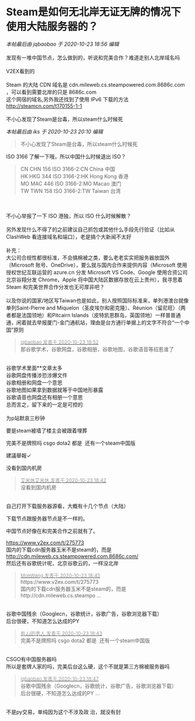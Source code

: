 # Steam是如何无北岸无证无牌的情况下使用大陆服务器的？


<i class="pstatus"> 本帖最后由 jqbaobao 于 2020-10-23 18:56 编辑 </i><br />
<br />
发现有一堆中国节点，怎么做到的，听说和完美合作？难道走别人北岸域名吗<br />
<img id="aimg_JWzWO" onclick="zoom(this, this.src, 0, 0, 0)" class="zoom" src="https://img12.360buyimg.com/ddimg/jfs/t1/142629/38/11887/48478/5f92b3dbE95775077/6a6958db44942b35.png" onmouseover="img_onmouseoverfunc(this)" onload="thumbImg(this)" border="0" alt="" /><br />
<br />
V2EX看到的<br />
<img id="aimg_r7y8C" onclick="zoom(this, this.src, 0, 0, 0)" class="zoom" src="https://img14.360buyimg.com/ddimg/jfs/t1/149681/39/11808/48195/5f92b482E1cd676c4/d55b6231edee5522.png" onmouseover="img_onmouseoverfunc(this)" onload="thumbImg(this)" border="0" alt="" /><br />
<br />
Steam 的大陆 CDN 域名是 cdn.mileweb.cs.steampowered.com.8686c.com ，可以看到需要北岸的只是 8686c.com <br />
这个网宿的域名,另外我还找到了使用 IPv6 下载的方法<br />
http://steamcn.com/t170155-1-1<br />
<br />
不小心发现了Steam是台毒，所以steam什么时候死<br />
<img id="aimg_ILvWV" onclick="zoom(this, this.src, 0, 0, 0)" class="zoom" src="https://img10.360buyimg.com/ddimg/jfs/t1/121182/14/16174/45592/5f92b6cfE4c3eed81/5af0f232a2c23709.png" onmouseover="img_onmouseoverfunc(this)" onload="thumbImg(this)" border="0" alt="" />

<i class="pstatus"> 本帖最后由 iks 于 2020-10-23 20:10 编辑 </i><br />
<div class="quote"><blockquote>不小心发现了Steam是台毒，所以steam什么时候死</blockquote></div>ISO 3166 了解一下哦，所以中国什么时候退出 ISO？<br /><div class="quote"><blockquote>CN CHN 156 ISO 3166-2:CN China 中国<br />
HK HKG 344 ISO 3166-2:HK Hong Kong 香港<br />
MO MAC 446 ISO 3166-2:MO Macao 澳门<br />
TW TWN 158 ISO 3166-2:TW Taiwan 台湾</blockquote></div><br />
<br />
不小心举报了一下 ISO 港独，所以 ISO 什么时候解散？<br />
<br />
另外发现什么不得了的之前建议自己抓包或其他什么手段先行验证（比如从 ClashWeb 看连接域名和端口），老是搞个大新闻不太好<br />
<br />
补充：<br />
大公司合规性都很标准，不会搞棉被之类，要么老老实实把服务器放国外（Microsoft 账号、OneDrive），要么就与国内合作来提供内容（Microsoft 使用授权世纪互联运营的 azure.cn 分发 Microsoft VS Code、Google 使用合资公司北京谷翔分发 Chrome，Apple 将中国大陆区数据存放在云上贵州），我寻思着 Steam 和完美世界合作分发也无可厚非吧？<br />
<br />
以及你说的国家/地区写Taiwan也是如此，别人按照国际标准来，单列港澳台就像单列Saint-Pierre and Miquelon（圣皮埃尔和密克隆）、Réunion（留尼旺）（两者都是法国领地）和Pitcairn Islands（皮特凯恩群岛，英国领地）一样普普通通，闲着就去举报厦门-金门通航站，理由是台方通行单据上的文字不符合“一个中国”原则<img id="aimg_F2u1h" onclick="zoom(this, this.src, 0, 0, 0)" class="zoom" src="https://cdn.jsdelivr.net/gh/hishis/forum-master/public/images/patch.gif" onmouseover="img_onmouseoverfunc(this)" onload="thumbImg(this)" border="0" alt="" />

<div class="quote"><blockquote><font size="2"><a href="https://www.hostloc.com/forum.php?mod=redirect&amp;goto=findpost&amp;pid=9342565&amp;ptid=757711" target="_blank"><font color="#999999">jqbaobao 发表于 2020-10-23 18:52</font></a></font><br />
那谷歌学术，谷歌网盘，谷歌相册，谷歌地图，谷歌语音等招惹谁了</blockquote></div><br />
谷歌学术里面**文章太多<br />
谷歌网盘传播涉恐涉爆文件<br />
谷歌相册和网盘一个意思<br />
谷歌地图如果拿到数据就等于中国地形暴露<br />
谷歌语音也网盘还有相册一个意思<br />
总而言之，留下来的一定是可控的<br />
<br />
为p站默哀三秒钟

要是steam被墙了楼主会被跟着埋葬

完美不是牌照吗 csgo dota2 都是<img src="static/image/smiley/default/lol.gif" smilieid="12" border="0" alt="" />&nbsp;&nbsp;还有一个steam中国版

建議舉報✓<img id="aimg_wxxCX" onclick="zoom(this, this.src, 0, 0, 0)" class="zoom" src="https://i.w3tt.com/2020/08/06/aeX4B.png" onmouseover="img_onmouseoverfunc(this)" onload="thumbImg(this)" border="0" alt="" />

没看到国内机房

<div class="quote"><blockquote><font size="2"><a href="https://www.hostloc.com/forum.php?mod=redirect&amp;goto=findpost&amp;pid=9342504&amp;ptid=757711" target="_blank"><font color="#999999">艾米休艾米休 发表于 2020-10-23 18:42</font></a></font><br />
没看到国内机房</blockquote></div><br />
自己打开下载服务器源看，大概有十几个节点（大陆）<br />
<img id="aimg_q0bRr" onclick="zoom(this, this.src, 0, 0, 0)" class="zoom" src="https://img12.360buyimg.com/ddimg/jfs/t1/142629/38/11887/48478/5f92b3dbE95775077/6a6958db44942b35.png" onmouseover="img_onmouseoverfunc(this)" onload="thumbImg(this)" border="0" alt="" />

下载节点跟服务器节点是不一样的。<img id="aimg_qA2Gd" onclick="zoom(this, this.src, 0, 0, 0)" class="zoom" src="https://cdn.jsdelivr.net/gh/hishis/forum-master/public/images/patch.gif" onmouseover="img_onmouseoverfunc(this)" onload="thumbImg(this)" border="0" alt="" />

中国节点好像在和完美合作之前就有了。<img id="aimg_eHswZ" onclick="zoom(this, this.src, 0, 0, 0)" class="zoom" src="https://cdn.jsdelivr.net/gh/hishis/forum-master/public/images/patch.gif" onmouseover="img_onmouseoverfunc(this)" onload="thumbImg(this)" border="0" alt="" />

https://www.v2ex.com/t/275773<br />
国内的下载cdn服务器玉米不是steam的，而是<br />
http://cdn.mileweb.cs.steampowered.com.8686c.com/<img src="static/image/smiley/default/lol.gif" smilieid="12" border="0" alt="" /><br />
然后还有谷歌统计呢，北京谷歌云的，一样没北岸

<div class="quote"><blockquote><font size="2"><a href="https://www.hostloc.com/forum.php?mod=redirect&amp;goto=findpost&amp;pid=9342521&amp;ptid=757711" target="_blank"><font color="#999999">MoeWang 发表于 2020-10-23 18:45</font></a></font><br />
https://www.v2ex.com/t/275773<br />
国内的下载cdn服务器玉米不是steam的，而是<br />
http://cdn.mileweb.cs.steampo ...</blockquote></div><br />
谷歌中国残余（Googlecn，谷歌统计，谷歌广告，谷歌浏览器下载）<br />
后台很硬，不知道怎么达成的PY

<div class="quote"><blockquote><font size="2"><a href="https://www.hostloc.com/forum.php?mod=redirect&amp;goto=findpost&amp;pid=9342512&amp;ptid=757711" target="_blank"><font color="#999999">有JJ的男人 发表于 2020-10-23 18:43</font></a></font><br />
完美不是牌照吗 csgo dota2 都是&nbsp;&nbsp;还有一个steam中国版</blockquote></div><br />
CSGO有中国服务器吗 <img src="static/image/smiley/default/sweat.gif" smilieid="10" border="0" alt="" /><br />
所以是套牌人家的吗，完美后台这么硬，这个不就是第三方棉被服务器吗

<div class="quote"><blockquote><font size="2"><a href="https://www.hostloc.com/forum.php?mod=redirect&amp;goto=findpost&amp;pid=9342533&amp;ptid=757711" target="_blank"><font color="#999999">jqbaobao 发表于 2020-10-23 18:47</font></a></font><br />
谷歌中国残余（Googlecn，谷歌统计，谷歌广告，谷歌浏览器下载）<br />
后台很硬，不知道怎么达成的PY ...</blockquote></div><br />
不是py交易，单纯因为这个不涉及政 治，就没有封
